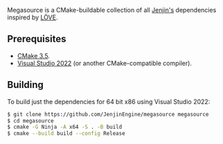 Megasource is a CMake-buildable collection of all [Jenjin's](https://github.com/JenjinEngine/Jenjin) dependencies inspired by [LÖVE](https://love2d.org).

Prerequisites
-------------
 - [CMake 3.5][cmake].
 - [Visual Studio 2022][Visual Studio] (or another CMake-compatible compiler).

Building
--------
To build just the dependencies for 64 bit x86 using Visual Studio 2022:
```sh
$ git clone https://github.com/JenjinEngine/megasource megasource
$ cd megasource
$ cmake -G Ninja -A x64 -S . -B build
$ cmake --build build --config Release
```

[Jenjin]: https://github.com/JenjinEngine
[Love2D]: http://love2d.org
[CMake]: http://www.cmake.org/
[NSIS]: http://nsis.sourceforge.net
[Visual Studio]: https://visualstudio.microsoft.com/downloads/
[Generators]: https://cmake.org/cmake/help/latest/manual/cmake-generators.7.html#visual-studio-generators
[Architectures]: https://cmake.org/cmake/help/latest/generator/Visual%20Studio%2016%202019.html#platform-selection
